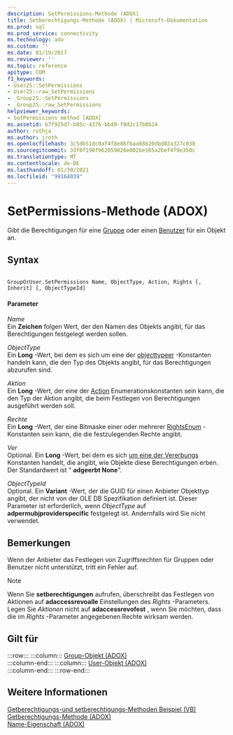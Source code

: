 ```yaml
---
description: SetPermissions-Methode (ADOX)
title: Setberechtigungs-Methode (ADOX) | Microsoft-Dokumentation
ms.prod: sql
ms.prod_service: connectivity
ms.technology: ado
ms.custom: ''
ms.date: 01/19/2017
ms.reviewer: ''
ms.topic: reference
apitype: COM
f1_keywords:
- User25::SetPermissions
- User25::raw_SetPermissions
- _Group25::SetPermissions
- _Group25::raw_SetPermissions
helpviewer_keywords:
- SetPermissions method [ADOX]
ms.assetid: b7f925d7-b05c-4376-bb49-f8d2c17b8b24
author: rothja
ms.author: jroth
ms.openlocfilehash: 3c5db51dc0af4f8e86fbaa68b20dbd82a327c038
ms.sourcegitcommit: 33f0f190f962059826e002be165a2bef4f9e350c
ms.translationtype: MT
ms.contentlocale: de-DE
ms.lasthandoff: 01/30/2021
ms.locfileid: "99164039"
---
```

# <a name="setpermissions-method-adox"></a>SetPermissions-Methode (ADOX)
Gibt die Berechtigungen für eine [Gruppe](./group-object-adox.md) oder einen [Benutzer](./user-object-adox.md) für ein Objekt an.  
  
## <a name="syntax"></a>Syntax  
  
```  
  
GroupOrUser.SetPermissions Name, ObjectType, Action, Rights [, Inherit] [, ObjectTypeId]  
```  
  
#### <a name="parameters"></a>Parameter  
 *Name*  
 Ein **Zeichen** folgen Wert, der den Namen des Objekts angibt, für das Berechtigungen festgelegt werden sollen.  
  
 *ObjectType*  
 Ein **Long** -Wert, bei dem es sich um eine der [objecttypeer](./objecttypeenum.md) -Konstanten handeln kann, die den Typ des Objekts angibt, für das Berechtigungen abzurufen sind.  
  
 *Aktion*  
 Ein **Long** -Wert, der eine der [Action](./actionenum.md) Enumerationskonstanten sein kann, die den Typ der Aktion angibt, die beim Festlegen von Berechtigungen ausgeführt werden soll.  
  
 *Rechte*  
 Ein **Long** -Wert, der eine Bitmaske einer oder mehrerer [RightsEnum](./rightsenum.md) -Konstanten sein kann, die die festzulegenden Rechte angibt.  
  
 *Ver*  
 Optional. Ein **Long** -Wert, bei dem es sich [um eine der Vererbungs](./inherittypeenum.md) Konstanten handelt, die angibt, wie Objekte diese Berechtigungen erben. Der Standardwert ist " **adgeerbt None**".  
  
 *ObjectTypeId*  
 Optional. Ein **Variant** -Wert, der die GUID für einen Anbieter Objekttyp angibt, der nicht von der OLE DB Spezifikation definiert ist. Dieser Parameter ist erforderlich, wenn *ObjectType* auf **adpermubjproviderspecific** festgelegt ist. Andernfalls wird Sie nicht verwendet.  
  
## <a name="remarks"></a>Bemerkungen  
 Wenn der Anbieter das Festlegen von Zugriffsrechten für Gruppen oder Benutzer nicht unterstützt, tritt ein Fehler auf.  
  
> [!NOTE]
>  Wenn Sie **setberechtigungen** aufrufen, überschreibt das Festlegen von Aktionen auf **adaccessrevoalle** Einstellungen des *Rights* -Parameters. Legen Sie *Aktionen* nicht auf **adaccessrevofest** , wenn Sie möchten, dass die im *Rights* -Parameter angegebenen Rechte wirksam werden.  
  
## <a name="applies-to"></a>Gilt für  

:::row:::
    :::column:::
        [Group-Objekt (ADOX)](./group-object-adox.md)  
    :::column-end:::
    :::column:::
        [User-Objekt (ADOX)](./user-object-adox.md)  
    :::column-end:::
:::row-end:::

## <a name="see-also"></a>Weitere Informationen  
 [Getberechtigungs-und setberechtigungs-Methoden Beispiel (VB)](./getpermissions-and-setpermissions-methods-example-vb.md)   
 [Getberechtigungs-Methode (ADOX)](./getpermissions-method-adox.md)   
 [Name-Eigenschaft (ADOX)](./name-property-adox.md)